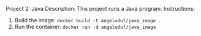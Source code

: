 Project 2: Java
Description: This project runs a Java program.
Instructions:
1. Build the image: `docker build -t angeloduf/java_image .`  <!-- Builds the Docker image for the Java project and tags it as "angeloduf/java_image". -->
2. Run the container: `docker run -d angeloduf/java_image`  <!-- Runs the Java project container in detached mode. -->
